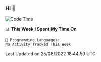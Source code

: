 ### Hi 👋

<!--START_SECTION:waka-->
![Code Time](http://img.shields.io/badge/Code%20Time-176%20hrs%2047%20mins-blue)

📊 **This Week I Spent My Time On** 

```text
💬 Programming Languages: 
No Activity Tracked This Week

```


 Last Updated on 25/08/2022 18:44:50 UTC
<!--END_SECTION:waka-->

